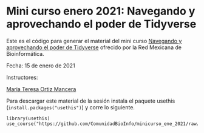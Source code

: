 
# Mini curso enero 2021: Navegando y aprovechando el poder de Tidyverse

Este es el código para generar el material del mini curso [Navegando y aprovechando el poder de Tidyverse](https://poder-tidyverse.netlify.app/) ofrecido por la Red Mexicana de Bioinformática.

Fecha: 15 de enero de 2021

Instructores:

[Maria Teresa Ortiz Mancera](https://tereom.netlify.app/)


Para descargar este material de la sesión instala el paquete usethis (`install.packages("usethis")`) y corre lo siguiente.

```
library(usethis)
use_course("https://github.com/ComunidadBioInfo/minicurso_ene_2021/raw/main/_material.zip")
```

